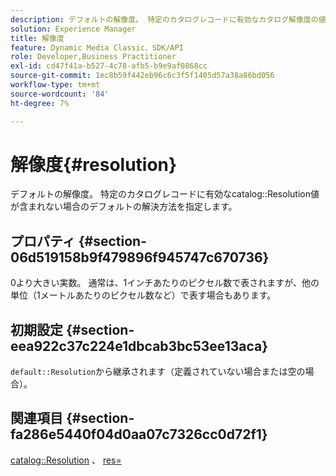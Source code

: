 ```yaml
---
description: デフォルトの解像度。 特定のカタログレコードに有効なカタログ解像度の値が含まれていない場合のデフォルトの解像度を指定します。
solution: Experience Manager
title: 解像度
feature: Dynamic Media Classic、SDK/API
role: Developer,Business Practitioner
exl-id: cd47f41a-b527-4c78-afb5-b9e9af0868cc
source-git-commit: 1ec8b59f442eb96c6c3f5f1405d57a38a86bd056
workflow-type: tm+mt
source-wordcount: '84'
ht-degree: 7%

---
```


# 解像度{#resolution}

デフォルトの解像度。 特定のカタログレコードに有効なcatalog::Resolution値が含まれない場合のデフォルトの解決方法を指定します。

## プロパティ {#section-06d519158b9f479896f945747c670736}

0より大きい実数。 通常は、1インチあたりのピクセル数で表されますが、他の単位（1メートルあたりのピクセル数など）で表す場合もあります。

## 初期設定 {#section-eea922c37c224e1dbcab3bc53ee13aca}

`default::Resolution`から継承されます（定義されていない場合または空の場合）。

## 関連項目 {#section-fa286e5440f04d0aa07c7326cc0d72f1}

[catalog::Resolution](../../../../../ir-api/material-cat/image-rendering-api-ref/c-ir-material-catalog/c-ir-material-data-reference/r-ir-resolution-dataref.md#reference-6a2d64c2d72b438fade58a3391569da7) 、 [res=](../../../../../ir-api/http-protocol/image-rendering-api-ref/c-ir-http-protocol-ref/c-ir-http-protocol-command-reference/r-ir-res.md#reference-0ad9de8887144c83a6db97b4994f7c04)
